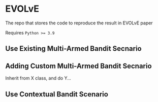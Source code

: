 # EVOLvE
The repo that stores the code to reproduce the result in EVOLvE paper

Requires `Python >= 3.9`

## Use Existing Multi-Armed Bandit Secnario

## Adding Custom Multi-Armed Bandit Secnario

Inherit from X class, and do Y...

## Use Contextual Bandit Scenario

